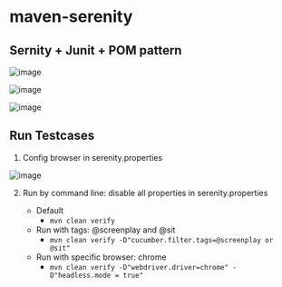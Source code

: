 # maven-serenity

## Sernity + Junit + POM pattern

![image](https://user-images.githubusercontent.com/67543695/215646466-eeb4a1e5-47e9-429a-baa5-3cb3b5f3e7cc.png)

![image](https://user-images.githubusercontent.com/67543695/215646713-3835c234-88fc-4fed-8c08-a65d035a96f4.png)

![image](https://user-images.githubusercontent.com/67543695/215647182-3bd601ab-c33f-487d-8dcc-7c268c3e3055.png)

## Run Testcases
1. Config browser in serenity.properties

![image](https://user-images.githubusercontent.com/67543695/215641544-37012d9d-ba31-471e-aa04-21163a134291.png)

2. Run by command line: disable all properties in serenity.properties
   
   - Default 
     - `mvn clean verify`
   - Run with tags: @screenplay and @sit
     - `mvn clean verify -D"cucumber.filter.tags=@screenplay or @sit"`
   - Run with specific browser: chrome
     - `mvn clean verify -D"webdriver.driver=chrome" -D"headless.mode = true"`
